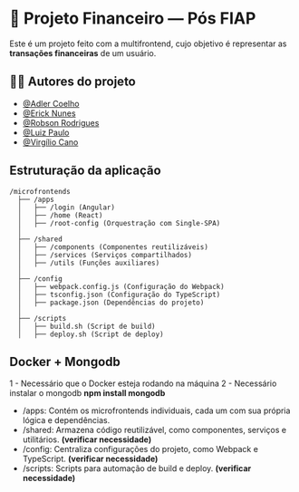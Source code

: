 # 💸 Projeto Financeiro — Pós FIAP

Este é um projeto feito com a multifrontend, cujo objetivo é representar as **transações financeiras** de um usuário.

## 👨‍💻 Autores do projeto 

- [@Adler Coelho](https://www.linkedin.com/in/adlercoelhosantos/)
- [@Erick Nunes](https://www.linkedin.com/in/erick-nunes-bb81a9136/)
- [@Robson Rodrigues](https://www.linkedin.com/in/robson-rodrigues-ribeiro/)
- [@Luiz Paulo](https://www.linkedin.com/in/luizpaulocaldas/) 
- [@Virgílio Cano](https://www.linkedin.com/in/virgiliocano/)


## Estruturação da aplicação

```
/microfrontends
  ├── /apps
  │   ├── /login (Angular)  
  │   ├── /home (React)
  │   ├── /root-config (Orquestração com Single-SPA)
  │
  ├── /shared
  │   ├── /components (Componentes reutilizáveis)
  │   ├── /services (Serviços compartilhados)
  │   ├── /utils (Funções auxiliares)
  │
  ├── /config
  │   ├── webpack.config.js (Configuração do Webpack)
  │   ├── tsconfig.json (Configuração do TypeScript)
  │   ├── package.json (Dependências do projeto)
  │
  ├── /scripts
  │   ├── build.sh (Script de build)
  │   ├── deploy.sh (Script de deploy)
```

## Docker + Mongodb
1 - Necessário que o Docker esteja rodando na máquina
2 - Necessário instalar o mongodb **npm install mongodb**


- /apps: Contém os microfrontends individuais, cada um com sua própria lógica e dependências.
- /shared: Armazena código reutilizável, como componentes, serviços e utilitários. **(verificar necessidade)**
- /config: Centraliza configurações do projeto, como Webpack e TypeScript. **(verificar necessidade)**
- /scripts: Scripts para automação de build e deploy. **(verificar necessidade)**
